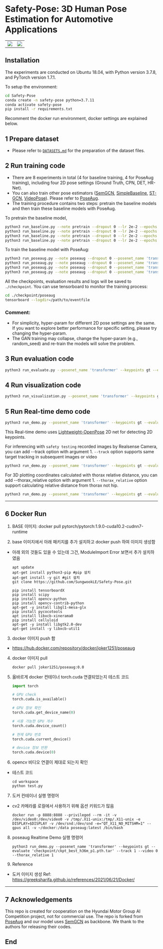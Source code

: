 # Safety-Pose: 3D Human Pose Estimation for Automotive Applications
<table style="border:0px">
   <tr>
       <td><img src="assets/demo1.gif" frame=void rules=none></td>
       <td><img src="assets/demo2.gif" frame=void rules=none></td>
   </tr>
</table>

## Installation
The experiments are conducted on Ubuntu 18.04, with Python version 3.7.8, and PyTorch version 1.7.1.

To setup the environment:
```sh
cd Safety-Pose
conda create -n safety-pose python=3.7.11
conda activate safety-pose
pip install -r requirements.txt
```

Recomment the docker run environment, docker settings are explained below.

## 1 Prepare dataset
* Please refer to [`DATASETS.md`](./DATASETS.md) for the preparation of the dataset files. 

## 2 Run training code  
* There are 8 experiments in total (4 for baseline training, 4 for PoseAug training), including four 2D pose settings (Ground Truth, CPN, DET, HR-Net).
* You can also train other pose estimators ([SemGCN](https://github.com/garyzhao/SemGCN), [SimpleBaseline](https://github.com/una-dinosauria/3d-pose-baseline), [ST-GCN](https://github.com/vanoracai/Exploiting-Spatial-temporal-Relationships-for-3D-Pose-Estimation-via-Graph-Convolutional-Networks), [VideoPose](https://github.com/facebookresearch/VideoPose3D)). Please refer to [PoseAug](https://github.com/jfzhang95/PoseAug).
* The training procedure contains two steps: pretrain the baseline models and then train these baseline models with PoseAug.  

To pretrain the baseline model, 
```sh
python3 run_baseline.py --note pretrain --dropout 0 --lr 2e-2 --epochs 100 --posenet_name 'transformer' --checkpoint './checkpoint/pretrain_baseline' --keypoints gt
python3 run_baseline.py --note pretrain --dropout 0 --lr 2e-2 --epochs 100 --posenet_name 'transformer' --checkpoint './checkpoint/pretrain_baseline' --keypoints cpn_ft_h36m_dbb
python3 run_baseline.py --note pretrain --dropout 0 --lr 2e-2 --epochs 100 --posenet_name 'transformer' --checkpoint './checkpoint/pretrain_baseline' --keypoints detectron_ft_h36m
python3 run_baseline.py --note pretrain --dropout 0 --lr 2e-2 --epochs 100 --posenet_name 'transformer' --checkpoint './checkpoint/pretrain_baseline' --keypoints hr
```
To train the baseline model with PoseAug:
```sh
python3 run_poseaug.py --note poseaug --dropout 0 --posenet_name 'transformer' --lr_p 1e-3 --checkpoint './checkpoint/poseaug' --keypoints gt
python3 run_poseaug.py --note poseaug --dropout 0 --posenet_name 'transformer' --lr_p 1e-3 --checkpoint './checkpoint/poseaug' --keypoints cpn_ft_h36m_dbb
python3 run_poseaug.py --note poseaug --dropout 0 --posenet_name 'transformer' --lr_p 1e-3 --checkpoint './checkpoint/poseaug' --keypoints detectron_ft_h36m
python3 run_poseaug.py --note poseaug --dropout 0 --posenet_name 'transformer' --lr_p 1e-3 --checkpoint './checkpoint/poseaug' --keypoints hr
```
All the checkpoints, evaluation results and logs will be saved to `./checkpoint`. You can use tensorboard to monitor the training process:
```sh
cd ./checkpoint/poseaug
tensorboard --logdir=/path/to/eventfile
```

### Comment:
* For simplicity, hyper-param for different 2D pose settings are the same. If you want to explore better performance for specific setting, please try changing the hyper-param. 
* The GAN training may collapse, change the hyper-param (e.g., random_seed) and re-train the models will solve the problem.

## 3 Run evaluation code

```sh
python3 run_evaluate.py --posenet_name 'transformer' --keypoints gt --evaluate '/path/to/checkpoint'
```
## 4 Run visualization code
```sh
python3 run_visualization.py --posenet_name 'transformer' --keypoints gt --evaluate '/path/to/checkpoint'
```
## 5 Run Real-time demo code
```sh
python3 run_demo.py --posenet_name 'transformer' --keypoints gt --evaluate '/path/to/checkpoint' --video 0
```
This Real-time demo uses [Lightweight-OpenPose](https://github.com/Daniil-Osokin/lightweight-human-pose-estimation.pytorch) 2D net for detecting 2D keypoints.

For inferencing with `safety testing` recorded images by Realsense Camera, you can add --track option with argument 1. `--track` option supports same target tracking in subsequent images or video 
```sh
python3 run_demo.py --posenet_name 'transformer' --keypoints gt --evaluate '/path/to/checkpoint' --track 1 --images data_extra/test_set/testsets/RGB/*.png
```

For 3D plotting coordinates calculated with thorax relative distance, you can add --thorax_relative option with argument 1. `--thorax_relative` option support calculating relative distance from thorax not hip.
```sh
python3 run_demo.py --posenet_name 'transformer' --keypoints gt --evaluate '/path/to/checkpoint' --thorax_relative 1 --track 1 --video 0
```

---

## 6 Docker Run

1. BASE 이미지: docker pull pytorch/pytorch:1.9.0-cuda10.2-cudnn7-runtime

2. base 이미지에서 아래 패키지를 추가 설치하고 docker push 하여 이미지 생성함

 - 아래 외의 것들도 있을 수 있는데 그건, ModuleImport Error 보면서 추가 설치하였음

	```
	apt update
	apt-get install python3-pip #pip 설치
	apt-get install -y git #git 설치
	git clone https://github.com/SungwookLE/Safety-Pose.git

	pip install tensorboardX
	pip install scipy
	pip install opencv-python
	pip install opencv-contrib-python
	apt-get -y install libgl1-mesa-glx
	pip install pycocotools
	apt install libxcb-xinerama0
	pip install celluloid
	apt-get -y install libgtk2.0-dev
	apt-get install -y libxcb-util1
	```

3. docker 이미지 push 함

 - https://hub.docker.com/repository/docker/joker1251/poseaug
 
4. docker 이미지 pull

	```
	docker pull joker1251/poseaug:0.0
	```
	

5. 옳바르게 docker 컨테이너 torch.cuda 연결되었는지 테스트 코드

	``` python
	import torch

	# GPU check
	torch.cuda.is_available()

	# GPU 정보 확인
	torch.cuda.get_device_name(0)

	# 사용 가능한 GPU 개수
	torch.cuda.device_count()

	# 현재 GPU 번호
	torch.cuda.current_device()

	# device 정보 반환
	torch.cuda.device(0)
	```

6. opencv 비디오 연결이 제대로 되는지 확인
 - 테스트 코드
 
	 ```
	 cd workspace
	 python test.py
	 ```

7. 도커 컨테이너 실행 명령어
 - cv2 카메라를 로컬에서 사용하기 위해 옵션 키워드가 많음
 
 
	```
	docker run -p 8888:8888 --privileged --rm -it -v /dev/video0:/dev/video0 -v /tmp/.X11-unix:/tmp/.X11-unix -e DISPLAY=$DISPLAY -v /dev/snd:/dev/snd -e="QT_X11_NO_MITSHM=1" --gpus all -v ~/docker:/data poseaug:latest /bin/bash
	```

8. poseaug Realtime Demo 실행 명령어
	```
	python3 run_demo.py --posenet_name 'transformer' --keypoints gt --evaluate 'checkpoint/ckpt_best_h36m_p1.pth.tar' --track 1 --video 0 --thorax_relative 1
	```

9. Reference
 - 도커 이미지 생성 Ref: https://greeksharifa.github.io/references/2021/06/21/Docker/

---

## 7 Acknowledgements
This repo is created for cooperation on the Hyundai Motor Group AI Competition project, not for commercial use. The repo is forked from [PoseAug](https://github.com/jfzhang95/PoseAug) and our model uses [SemGCN](https://github.com/garyzhao/SemGCN) as backbone. We thank to the authors for releasing their codes.

## End
